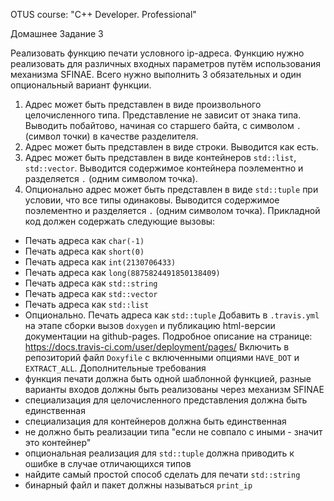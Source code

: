 OTUS course: "C++ Developer. Professional"

 Домашнее Задание 3

 Реализовать функцию печати условного ip-адреса.
 Функцию нужно реализовать для различных входных параметров путём использования механизма
 SFINAE. Всего нужно выполнить 3 обязательных и один опциональный вариант функции.
 1. Адрес может быть представлен в виде произвольного целочисленного типа. Представление
 не зависит от знака типа. Выводить побайтово, начиная со старшего байта, с символом `.`
 (символ точки) в качестве разделителя.
 2. Адрес может быть представлен в виде строки. Выводится как есть.
 3. Адрес может быть представлен в виде контейнеров `std::list`, `std::vector`. Выводится
 содержимое контейнера поэлементно и разделяется `.` (одним символом точка).
 4. Опционально адрес может быть представлен в виде `std::tuple` при условии, что все типы
 одинаковы. Выводится содержимое поэлементно и разделяется `.` (одним символом
 точка).
 Прикладной код должен содержать следующие вызовы:
 - Печать адреса как `char(-1)`
 - Печать адреса как `short(0)`
 - Печать адреса как `int(2130706433)`
 - Печать адреса как `long(8875824491850138409)`
 - Печать адреса как `std::string`
 - Печать адреса как `std::vector`
 - Печать адреса как `std::list`
 - Опционально. Печать адреса как `std::tuple`
 Добавить в `.travis.yml` на этапе сборки вызов `doxygen` и публикацию html-версии документации
 на github-pages. Подробное описание на странице:
 https://docs.travis-ci.com/user/deployment/pages/
 Включить в репозиторий файл `Doxyfile` с включенными опциями `HAVE_DOT` и `EXTRACT_ALL`.
 Дополнительные требования
 - функция печати должна быть одной шаблонной функцией, разные варианты входов
 должны быть реализованы через механизм SFINAE
 - специализация для целочисленного представления должна быть единственная
 - специализация для контейнеров должна быть единственная
 - не должно быть реализации типа "если не совпало с иными - значит это контейнер"
 - опциональная реализация для `std::tuple` должна приводить к ошибке в случае
 отличающихся типов
 - найдите самый простой способ сделать для печати `std::string`
 - бинарный файл и пакет должны называться `print_ip` 

